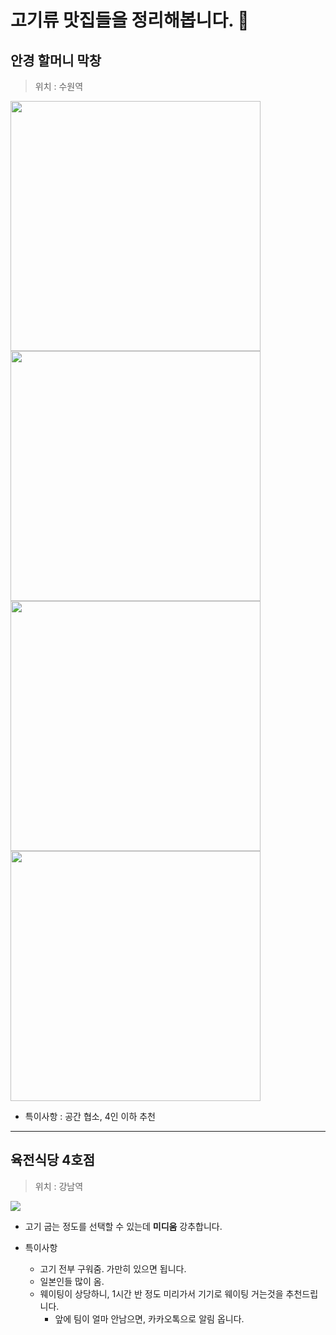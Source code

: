 # 고기류 맛집들을 정리해봅니다. :meat_on_bone:

## 안경 할머니 막창
> 위치 : 수원역

<img src = "https://img1.daumcdn.net/thumb/R1280x0/?scode=mtistory2&fname=https%3A%2F%2Fblog.kakaocdn.net%2Fdn%2FHEqRB%2FbtqH7bUsaHD%2F1sTEzQAltqjOWJpWGmKsQk%2Fimg.jpg" width="400px">

<img src = "https://img1.daumcdn.net/thumb/R1280x0/?scode=mtistory2&fname=https%3A%2F%2Fblog.kakaocdn.net%2Fdn%2FbpjySF%2FbtqH7aVwohR%2FzM7oDksuvA1ae77A3dOM2k%2Fimg.jpg" width="400px">

<img src = "https://img1.daumcdn.net/thumb/R1280x0/?scode=mtistory2&fname=https%3A%2F%2Fblog.kakaocdn.net%2Fdn%2FbzFG3Z%2FbtqImdbBz9L%2FhOROfJhOKzDKcXCAYO2dnK%2Fimg.jpg" width="400px">

<img src = "https://img1.daumcdn.net/thumb/R1280x0/?scode=mtistory2&fname=https%3A%2F%2Fblog.kakaocdn.net%2Fdn%2FbgtrIV%2FbtqIl73oAiz%2F31wA9W6kiPktbdddf4Bv90%2Fimg.jpg" width="400px">

* 특이사항 : 공간 협소, 4인 이하 추천


---

## 육전식당 4호점
> 위치 : 강남역

![](https://t1.daumcdn.net/cfile/tistory/996585485B90C65533)
* 고기 굽는 정도를 선택할 수 있는데 **미디움** 강추합니다.

* 특이사항
  * 고기 전부 구워줌. 가만히 있으면 됩니다.
  * 일본인들 많이 옴.
  * 웨이팅이 상당하니, 1시간 반 정도 미리가서 기기로 웨이팅 거는것을 추천드립니다.
    * 앞에 팀이 얼마 안남으면, 카카오톡으로 알림 옵니다.
